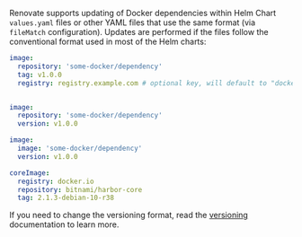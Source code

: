 Renovate supports updating of Docker dependencies within Helm Chart `values.yaml` files or other YAML files that use the same format (via `fileMatch` configuration).
Updates are performed if the files follow the conventional format used in most of the Helm charts:

```yaml
image:
  repository: 'some-docker/dependency'
  tag: v1.0.0
  registry: registry.example.com # optional key, will default to "docker.io"


image:
  repository: 'some-docker/dependency'
  version: v1.0.0

image:
  image: 'some-docker/dependency'
  version: v1.0.0

coreImage:
  registry: docker.io
  repository: bitnami/harbor-core
  tag: 2.1.3-debian-10-r38
```

If you need to change the versioning format, read the [versioning](../../versioning/index.md) documentation to learn more.
